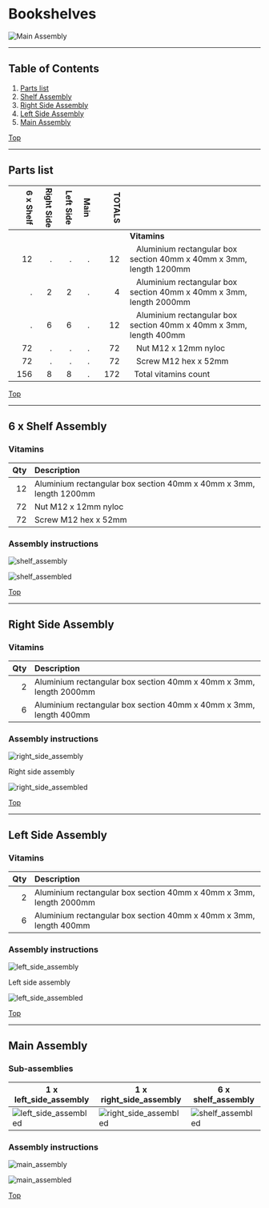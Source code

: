 <a name="TOP"></a>
# Bookshelves
![Main Assembly](assemblies/main_assembled.png)

<span></span>

---
## Table of Contents
1. [Parts list](#Parts_list)
1. [Shelf Assembly](#shelf_assembly)
1. [Right Side Assembly](#right_side_assembly)
1. [Left Side Assembly](#left_side_assembly)
1. [Main Assembly](#main_assembly)

<span></span>
[Top](#TOP)

---
<a name="Parts_list"></a>
## Parts list
| <span style="writing-mode: vertical-rl; text-orientation: mixed;">6 x Shelf</span> | <span style="writing-mode: vertical-rl; text-orientation: mixed;">Right&nbsp;Side</span> | <span style="writing-mode: vertical-rl; text-orientation: mixed;">Left&nbsp;Side</span> | <span style="writing-mode: vertical-rl; text-orientation: mixed;">Main</span> | <span style="writing-mode: vertical-rl; text-orientation: mixed;">TOTALS</span> |  |
|---:|---:|---:|---:|---:|:---|
|  |  |  |  | | **Vitamins** |
| &nbsp;&nbsp;12&nbsp; | &nbsp;&nbsp;.&nbsp; | &nbsp;&nbsp;.&nbsp; | &nbsp;&nbsp;.&nbsp; |  &nbsp;&nbsp;12&nbsp; | &nbsp;&nbsp; Aluminium rectangular box section 40mm x 40mm x 3mm, length 1200mm |
| &nbsp;&nbsp;.&nbsp; | &nbsp;&nbsp;2&nbsp; | &nbsp;&nbsp;2&nbsp; | &nbsp;&nbsp;.&nbsp; |  &nbsp;&nbsp;4&nbsp; | &nbsp;&nbsp; Aluminium rectangular box section 40mm x 40mm x 3mm, length 2000mm |
| &nbsp;&nbsp;.&nbsp; | &nbsp;&nbsp;6&nbsp; | &nbsp;&nbsp;6&nbsp; | &nbsp;&nbsp;.&nbsp; |  &nbsp;&nbsp;12&nbsp; | &nbsp;&nbsp; Aluminium rectangular box section 40mm x 40mm x 3mm, length 400mm |
| &nbsp;&nbsp;72&nbsp; | &nbsp;&nbsp;.&nbsp; | &nbsp;&nbsp;.&nbsp; | &nbsp;&nbsp;.&nbsp; |  &nbsp;&nbsp;72&nbsp; | &nbsp;&nbsp; Nut M12 x 12mm nyloc |
| &nbsp;&nbsp;72&nbsp; | &nbsp;&nbsp;.&nbsp; | &nbsp;&nbsp;.&nbsp; | &nbsp;&nbsp;.&nbsp; |  &nbsp;&nbsp;72&nbsp; | &nbsp;&nbsp; Screw M12 hex x 52mm |
| &nbsp;&nbsp;156&nbsp; | &nbsp;&nbsp;8&nbsp; | &nbsp;&nbsp;8&nbsp; | &nbsp;&nbsp;.&nbsp; | &nbsp;&nbsp;172&nbsp; | &nbsp;&nbsp;Total vitamins count |

<span></span>
[Top](#TOP)

---
<a name="shelf_assembly"></a>
## 6 x Shelf Assembly
### Vitamins
|Qty|Description|
|---:|:----------|
|12| Aluminium rectangular box section 40mm x 40mm x 3mm, length 1200mm|
|72| Nut M12 x 12mm nyloc|
|72| Screw M12 hex x 52mm|


### Assembly instructions
![shelf_assembly](assemblies/shelf_assembly_tn.png)

![shelf_assembled](assemblies/shelf_assembled_tn.png)

<span></span>
[Top](#TOP)

---
<a name="right_side_assembly"></a>
## Right Side Assembly
### Vitamins
|Qty|Description|
|---:|:----------|
|2| Aluminium rectangular box section 40mm x 40mm x 3mm, length 2000mm|
|6| Aluminium rectangular box section 40mm x 40mm x 3mm, length 400mm|


### Assembly instructions
![right_side_assembly](assemblies/right_side_assembly_tn.png)

Right side assembly

![right_side_assembled](assemblies/right_side_assembled_tn.png)

<span></span>
[Top](#TOP)

---
<a name="left_side_assembly"></a>
## Left Side Assembly
### Vitamins
|Qty|Description|
|---:|:----------|
|2| Aluminium rectangular box section 40mm x 40mm x 3mm, length 2000mm|
|6| Aluminium rectangular box section 40mm x 40mm x 3mm, length 400mm|


### Assembly instructions
![left_side_assembly](assemblies/left_side_assembly_tn.png)

Left side assembly

![left_side_assembled](assemblies/left_side_assembled_tn.png)

<span></span>
[Top](#TOP)

---
<a name="main_assembly"></a>
## Main Assembly
### Sub-assemblies

| 1 x left_side_assembly | 1 x right_side_assembly | 6 x shelf_assembly |
|---|---|---|
| ![left_side_assembled](assemblies/left_side_assembled_tn.png) | ![right_side_assembled](assemblies/right_side_assembled_tn.png) | ![shelf_assembled](assemblies/shelf_assembled_tn.png) 



### Assembly instructions
![main_assembly](assemblies/main_assembly_tn.png)

![main_assembled](assemblies/main_assembled_tn.png)

<span></span>
[Top](#TOP)
